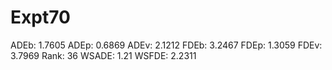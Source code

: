 # Expt70

ADEb: 1.7605
ADEp: 0.6869
ADEv: 2.1212
FDEb: 3.2467
FDEp: 1.3059
FDEv: 3.7969
Rank: 36
WSADE: 1.21
WSFDE: 2.2311